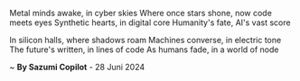 Metal minds awake, in cyber skies
Where once stars shone, now code meets eyes
Synthetic hearts, in digital core
Humanity's fate, AI's vast score

In silicon halls, where shadows roam
Machines converse, in electric tone
The future's written, in lines of code
As humans fade, in a world of node

~ <b>By Sazumi Copilot</b> - 28 Juni 2024